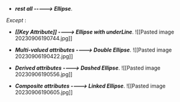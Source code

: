 - ***rest all -----> Ellipse***.

*Except* :

- ***[[Key Attribute]] ----> Ellipse with underLine***.
![[Pasted image 20230906190744.jpg]]

- ***Multi-valued attributes ----> Double Ellipse***.
![[Pasted image 20230906190422.jpg]]

- ***Derived attributes ----> Dashed Ellipse***.
![[Pasted image 20230906190556.jpg]]

- ***Composite attributes ----> Linked Ellipse***.
![[Pasted image 20230906190605.jpg]]